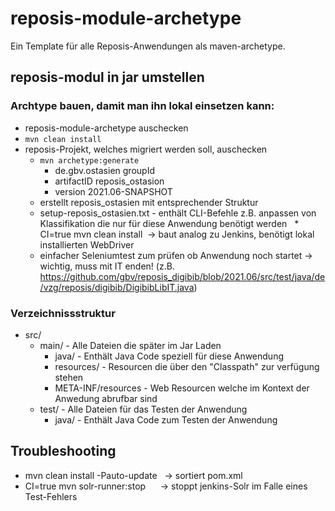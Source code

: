 # reposis-module-archetype

Ein Template für alle Reposis-Anwendungen als maven-archetype.

## reposis-modul in jar umstellen

### Archtype bauen, damit man ihn lokal einsetzen kann:
* reposis-module-archetype auschecken
* `mvn clean install`
* reposis-Projekt, welches migriert werden soll, auschecken
  * `mvn archetype:generate`
    * de.gbv.ostasien groupId
    * artifactID reposis_ostasion
    * version 2021.06-SNAPSHOT
  * erstellt reposis_ostasien mit entsprechender Struktur
  * setup-reposis_ostasien.txt - enthält CLI-Befehle z.B. anpassen von Klassifikation die nur für diese Anwendung benötigt werden
  * CI=true mvn clean install  -> baut analog zu Jenkins, benötigt lokal installierten WebDriver
  * einfacher Seleniumtest zum prüfen ob Anwendung noch startet -> wichtig, muss mit IT enden! (z.B. https://github.com/gbv/reposis_digibib/blob/2021.06/src/test/java/de/vzg/reposis/digibib/DigibibLibIT.java)

### Verzeichnissstruktur 

  * src/
    * main/ - Alle Dateien die später im Jar Laden
      * java/ - Enthält Java Code speziell für diese Anwendung
      * resources/  - Resourcen die über den "Classpath" zur verfügung stehen
      * META-INF/resources - Web Resourcen welche im Kontext der Anwedung abrufbar sind
    * test/ - Alle Dateien für das Testen der Anwendung
      * java/ - Enthält Java Code zum Testen der Anwendung  

## Troubleshooting
* mvn clean install -Pauto-update   -> sortiert pom.xml
* CI=true mvn solr-runner:stop      -> stoppt jenkins-Solr im Falle eines Test-Fehlers 
